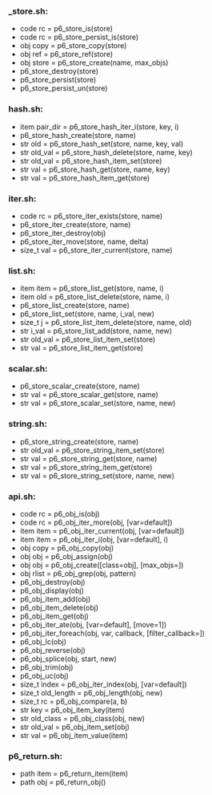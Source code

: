 ### _store.sh:
- code rc = p6_store_is(store)
- code rc = p6_store_persist_is(store)
- obj copy = p6_store_copy(store)
- obj ref = p6_store_ref(store)
- obj store = p6_store_create(name, max_objs)
- p6_store_destroy(store)
- p6_store_persist(store)
- p6_store_persist_un(store)

### hash.sh:
- item pair_dir = p6_store_hash_iter_i(store, key, i)
- p6_store_hash_create(store, name)
- str old = p6_store_hash_set(store, name, key, val)
- str old_val = p6_store_hash_delete(store, name, key)
- str old_val = p6_store_hash_item_set(store)
- str val = p6_store_hash_get(store, name, key)
- str val = p6_store_hash_item_get(store)

### iter.sh:
- code rc = p6_store_iter_exists(store, name)
- p6_store_iter_create(store, name)
- p6_store_iter_destroy(obj)
- p6_store_iter_move(store, name, delta)
- size_t val = p6_store_iter_current(store, name)

### list.sh:
- item item = p6_store_list_get(store, name, i)
- item old = p6_store_list_delete(store, name, i)
- p6_store_list_create(store, name)
- p6_store_list_set(store, name, i_val, new)
- size_t j = p6_store_list_item_delete(store, name, old)
- str i_val = p6_store_list_add(store, name, new)
- str old_val = p6_store_list_item_set(store)
- str val = p6_store_list_item_get(store)

### scalar.sh:
- p6_store_scalar_create(store, name)
- str val = p6_store_scalar_get(store, name)
- str val = p6_store_scalar_set(store, name, new)

### string.sh:
- p6_store_string_create(store, name)
- str old_val = p6_store_string_item_set(store)
- str val = p6_store_string_get(store, name)
- str val = p6_store_string_item_get(store)
- str val = p6_store_string_set(store, name, new)

### api.sh:
- code rc = p6_obj_is(obj)
- code rc = p6_obj_iter_more(obj, [var=default])
- item item = p6_obj_iter_current(obj, [var=default])
- item item = p6_obj_iter_i(obj, [var=default], i)
- obj copy = p6_obj_copy(obj)
- obj obj = p6_obj_assign(obj)
- obj obj = p6_obj_create([class=obj], [max_objs=])
- obj rlist = p6_obj_grep(obj, pattern)
- p6_obj_destroy(obj)
- p6_obj_display(obj)
- p6_obj_item_add(obj)
- p6_obj_item_delete(obj)
- p6_obj_item_get(obj)
- p6_obj_iter_ate(obj, [var=default], [move=1])
- p6_obj_iter_foreach(obj, var, callback, [filter_callback=])
- p6_obj_lc(obj)
- p6_obj_reverse(obj)
- p6_obj_splice(obj, start, new)
- p6_obj_trim(obj)
- p6_obj_uc(obj)
- size_t index = p6_obj_iter_index(obj, [var=default])
- size_t old_length = p6_obj_length(obj, new)
- size_t rc = p6_obj_compare(a, b)
- str key = p6_obj_item_key(item)
- str old_class = p6_obj_class(obj, new)
- str old_val = p6_obj_item_set(obj)
- str val = p6_obj_item_value(item)

### p6_return.sh:
- path item = p6_return_item(item)
- path obj = p6_return_obj()

